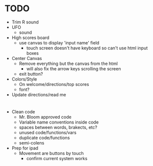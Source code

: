 # TODO
- Trim R sound
- UFO
    - sound
- High scores board
    - use canvas to display 'input name' field
        - touch screen doesn't have keyboard so can't use html input boxes
- Center Canvas
    - Remove everything but the canvas from the html
        - will also fix the arrow keys scrolling the screen
    - exit button?
- Colors/Style
    - On welcome/directions/top scores
    - font?
- Update directions/read me
#
- Clean code
    - Mr. Bloom approved code
    - Variable name conventions inside code
    - spaces between words, brakects, etc?
    - unused code/functions/vars
    - duplicate code/functions
    - semi-colens
- Prep for ipad
    - Movement are buttons by touch
        - confirm current system works
#
